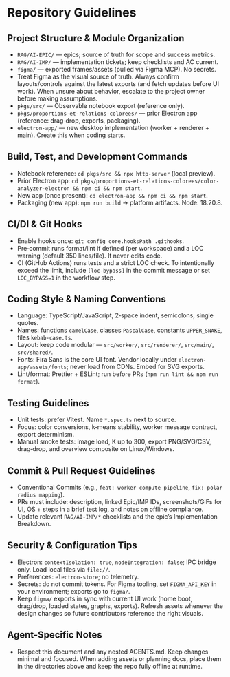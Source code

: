 # Repository Guidelines

## Project Structure & Module Organization
- `RAG/AI-EPIC/` — epics; source of truth for scope and success metrics.
- `RAG/AI-IMP/` — implementation tickets; keep checklists and AC current.
- `figma/` — exported frames/assets (pulled via Figma MCP). No secrets.
- Treat Figma as the visual source of truth. Always confirm layouts/controls against the latest exports (and fetch updates before UI work). When unsure about behavior, escalate to the project owner before making assumptions.
- `pkgs/src/` — Observable notebook export (reference only).
- `pkgs/proportions-et-relations-colorees/` — prior Electron app (reference: drag‑drop, exports, packaging).
- `electron-app/` — new desktop implementation (worker + renderer + main). Create this when coding starts.

## Build, Test, and Development Commands
- Notebook reference: `cd pkgs/src && npx http-server` (local preview).
- Prior Electron app: `cd pkgs/proportions-et-relations-colorees/color-analyzer-electron && npm ci && npm start`.
- New app (once present): `cd electron-app && npm ci && npm start`.
- Packaging (new app): `npm run build` → platform artifacts. Node: 18.20.8.

## CI/DI & Git Hooks
- Enable hooks once: `git config core.hooksPath .githooks`.
- Pre‑commit runs format/lint if defined (per workspace) and a LOC warning (default 350 lines/file). It never edits code.
- CI (GitHub Actions) runs tests and a strict LOC check. To intentionally exceed the limit, include `[loc-bypass]` in the commit message or set `LOC_BYPASS=1` in the workflow step.

## Coding Style & Naming Conventions
- Language: TypeScript/JavaScript, 2‑space indent, semicolons, single quotes.
- Names: functions `camelCase`, classes `PascalCase`, constants `UPPER_SNAKE`, files `kebab-case.ts`.
- Layout: keep code modular — `src/worker/`, `src/renderer/`, `src/main/`, `src/shared/`.
- Fonts: Fira Sans is the core UI font. Vendor locally under `electron-app/assets/fonts`; never load from CDNs. Embed for SVG exports.
- Lint/format: Prettier + ESLint; run before PRs (`npm run lint && npm run format`).

## Testing Guidelines
- Unit tests: prefer Vitest. Name `*.spec.ts` next to source.
- Focus: color conversions, k‑means stability, worker message contract, export determinism.
- Manual smoke tests: image load, K up to 300, export PNG/SVG/CSV, drag‑drop, and overview composite on Linux/Windows.

## Commit & Pull Request Guidelines
- Conventional Commits (e.g., `feat: worker compute pipeline`, `fix: polar radius mapping`).
- PRs must include: description, linked Epic/IMP IDs, screenshots/GIFs for UI, OS + steps in a brief test log, and notes on offline compliance.
- Update relevant `RAG/AI-IMP/*` checklists and the epic’s Implementation Breakdown.

## Security & Configuration Tips
- Electron: `contextIsolation: true`, `nodeIntegration: false`; IPC bridge only. Load local files via `file://`.
- Preferences: `electron-store`; no telemetry.
- Secrets: do not commit tokens. For Figma tooling, set `FIGMA_API_KEY` in your environment; exports go to `figma/`.
- Keep `figma/` exports in sync with current UI work (home boot, drag/drop, loaded states, graphs, exports). Refresh assets whenever the design changes so future contributors reference the right visuals.

## Agent-Specific Notes
- Respect this document and any nested AGENTS.md. Keep changes minimal and focused. When adding assets or planning docs, place them in the directories above and keep the repo fully offline at runtime.

